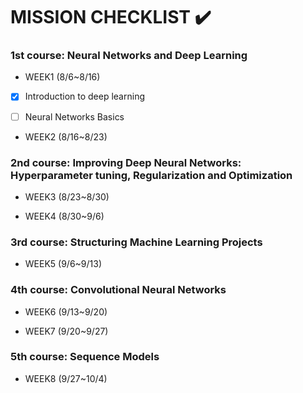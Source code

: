 # MISSION CHECKLIST :heavy_check_mark:

### 1st course: Neural Networks and Deep Learning
- WEEK1 (8/6~8/16) 

 - [x] Introduction to deep learning
 
    
 - [ ] Neural Networks Basics

- WEEK2 (8/16~8/23)

### 2nd course: Improving Deep Neural Networks: Hyperparameter tuning, Regularization and Optimization
- WEEK3 (8/23~8/30)

- WEEK4 (8/30~9/6)

### 3rd course: Structuring Machine Learning Projects
- WEEK5 (9/6~9/13)

### 4th course: Convolutional Neural Networks
- WEEK6 (9/13~9/20)

- WEEK7 (9/20~9/27)

### 5th course: Sequence Models

- WEEK8 (9/27~10/4)
